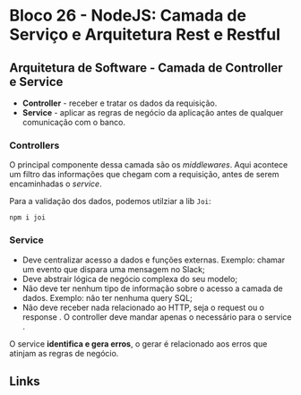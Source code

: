 # Bloco 26 - NodeJS: Camada de Serviço e Arquitetura Rest e Restful

## Arquitetura de Software - Camada de Controller e Service

* **Controller** - receber e tratar os dados da requisição.
* **Service** - aplicar as regras de negócio da aplicação antes de qualquer comunicação com o banco.

### Controllers

O principal componente dessa camada são os *middlewares*. Aqui acontece um filtro das informações que chegam com a requisição, antes de serem encaminhadas o *service*.

Para a validação dos dados, podemos utilziar a lib `Joi`:

```
npm i joi
```

### Service

- Deve centralizar acesso a dados e funções externas. Exemplo: chamar um evento que dispara uma mensagem no Slack;
- Deve abstrair lógica de negócio complexa do seu modelo;
- Não deve ter nenhum tipo de informação sobre o acesso a camada de dados. Exemplo: não ter nenhuma query SQL;
- Não deve receber nada relacionado ao HTTP, seja o request ou o response . O controller deve mandar apenas o necessário para o service .

O service **identifica e gera erros**, o gerar é relacionado aos erros que atinjam as regras de negócio.

## Links
